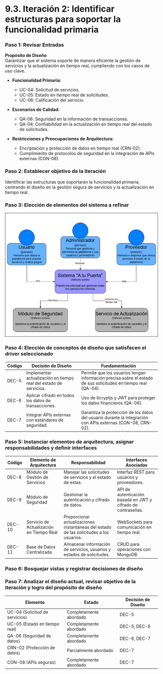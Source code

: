 # 9.3. Iteración 2: Identificar estructuras para soportar la funcionalidad primaria

### Paso 1: Revisar Entradas
**Propósito de Diseño**  
Garantizar que el sistema soporte de manera eficiente la gestión de servicios y la actualización en tiempo real, cumpliendo con los casos de uso clave.

- **Funcionalidad Primaria:**
  - UC-04: Solicitud de servicios.
  - UC-05: Estado en tiempo real de solicitudes.
  - UC-06: Calificación del servicio.

- **Escenarios de Calidad:**
  - QA-06: Seguridad en la información de transacciones.
  - QA-04: Confiabilidad en la actualización en tiempo real del estado de solicitudes.

- **Restricciones y Preocupaciones de Arquitectura:**
  - Encriptación y protección de datos en tiempo real (CRN-02).
  - Cumplimiento de protocolos de seguridad en la integración de APIs externas (CON-08).

### Paso 2: Establecer objetivo de la iteración
Identificar las estructuras que soportarán la funcionalidad primaria, centrando el diseño en la gestión segura de servicios y la actualización en tiempo real.

### Paso 3: Elección de elementos del sistema a refinar

![Diagrama de contexto](C4.png)

### Paso 4: Elección de conceptos de diseño que satisfacen el driver seleccionado
| Código | Decisión de Diseño                                              | Fundamentación                                                                                                 |
|--------|------------------------------------------------------------------|---------------------------------------------------------------------------------------------------------------|
| DEC-5  | Implementar actualización en tiempo real del estado de servicios.| Permite que los usuarios tengan información precisa sobre el estado de sus solicitudes en tiempo real (QA-04). |
| DEC-6  | Aplicar cifrado en todos los datos de transacciones.            | Uso de bcryptjs y JWT para proteger los datos financieros (QA-06).                                             |
| DEC-7  | Integrar APIs externas con estándares de seguridad.             | Garantiza la protección de los datos del usuario durante la integración con APIs externas (CON-08, CRN-02).    |

### Paso 5: Instanciar elementos de arquitectura, asignar responsabilidades y definir interfaces
| Código | Elemento de Arquitectura                  | Responsabilidad                                                                               | Interfaces Asociadas                                          |
|--------|-------------------------------------------|---------------------------------------------------------------------------------------------|---------------------------------------------------------------|
| DEC-8   | Módulo de Gestión de Servicios           | Manejar las solicitudes de servicios y el estado de estas.                                  | Interfaz REST para usuarios y proveedores.                    |
| DEC-9   | Módulo de Seguridad                      | Gestionar la autenticación y cifrado de datos.                                              | API de autenticación basada en JWT y cifrado de contraseñas.  |
| DEC-10   | Servicio de Actualización en Tiempo Real | Proporcionar actualizaciones instantáneas del estado de las solicitudes a los usuarios.     | WebSockets para comunicación en tiempo real.                  |
| DEC-11   | Base de Datos Centralizada               | Almacenar información de servicios, usuarios y estados de solicitudes.                     | CRUD para operaciones con MongoDB.                            |

### Paso 6: Bosquejar vistas y registrar decisiones de diseño

### Paso 7: Analizar el diseño actual, revisar objetivo de la iteración y logro del propósito de diseño
| Elemento                        | Estado                     | Decisión de Diseño |
|---------------------------------|----------------------------|--------------------|
| UC-04 (Solicitud de servicios)  | Completamente abordado     | DEC-5              |
| UC-05 (Estado en tiempo real)   | Completamente abordado     | DEC-5, DEC-6       |
| QA-06 (Seguridad de datos)      | Completamente abordado     | DEC-6, DEC-7       |
| CRN-02 (Protección de datos)    | Parcialmente abordado      | DEC-7              |
| CON-08 (APIs seguras)           | Completamente abordado     | DEC-7              |
